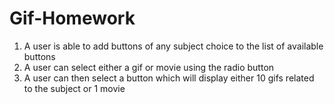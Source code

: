 # Gif-Homework

1. A user is able to add buttons of any subject choice to the list of available buttons
2. A user can select either a gif or movie using the radio button 
3. A user can then select a button which will display either 10 gifs related to the subject or 1 movie 